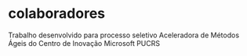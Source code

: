 # colaboradores
Trabalho desenvolvido para processo seletivo Aceleradora de Métodos Ágeis do Centro de Inovação Microsoft PUCRS
